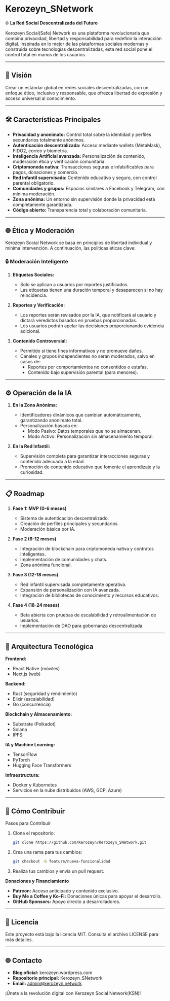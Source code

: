 # Kerozeyn_SNetwork

🌐 **La Red Social Descentralizada del Futuro**

Kerozeyn Social(Safe) Network es una plataforma revolucionaria que combina privacidad, libertad y responsabilidad para redefinir la interacción digital. Inspirada en lo mejor de las plataformas sociales modernas y construida sobre tecnologías descentralizadas, esta red social pone el control total en manos de los usuarios.

---

## 🚀 Visión

Crear un estándar global en redes sociales descentralizadas, con un enfoque ético, inclusivo y responsable, que ofrezca libertad de expresión y acceso universal al conocimiento.

---

## 🛠️ Características Principales

- **Privacidad y anonimato:** Control total sobre la identidad y perfiles secundarios totalmente anónimos.
- **Autenticación descentralizada:** Acceso mediante wallets (MetaMask), FIDO2, correo y biometría.
- **Inteligencia Artificial avanzada:** Personalización de contenido, moderación ética y verificación comunitaria.
- **Criptomoneda nativa:** Transacciones seguras e infalsificables para pagos, donaciones y comercio.
- **Red infantil supervisada:** Contenido educativo y seguro, con control parental obligatorio.
- **Comunidades y grupos:** Espacios similares a Facebook y Telegram, con mínima moderación.
- **Zona anónima:** Un entorno sin supervisión donde la privacidad está completamente garantizada.
- **Código abierto:** Transparencia total y colaboración comunitaria.

---

## 🌐 Ética y Moderación

Kerozeyn Social Network se basa en principios de libertad individual y mínima intervención. A continuación, las políticas éticas clave:

### 🔒 Moderación Inteligente

1. **Etiquetas Sociales:**
   - Solo se aplican a usuarios por reportes justificados.
   - Las etiquetas tienen una duración temporal y desaparecen si no hay reincidencia.

2. **Reportes y Verificación:**
   - Los reportes serán revisados por la IA, que notificará al usuario y dictará veredictos basados en pruebas proporcionadas.
   - Los usuarios podrán apelar las decisiones proporcionando evidencia adicional.

3. **Contenido Controversial:**
   - Permitido si tiene fines informativos y no promueve daños.
   - Canales y grupos independientes no serán moderados, salvo en casos de:
     - Reportes por comportamientos no consentidos o estafas.
     - Contenido bajo supervisión parental (para menores).

---

## ⚙️ Operación de la IA

1. **En la Zona Anónima:**
   - Identificadores dinámicos que cambian automáticamente, garantizando anonimato total.
   - Personalización basada en:
     - Modo Pasivo: Datos temporales que no se almacenan.
     - Modo Activo: Personalización sin almacenamiento temporal.

2. **En la Red Infantil:**
   - Supervisión completa para garantizar interacciones seguras y contenido adecuado a la edad.
   - Promoción de contenido educativo que fomente el aprendizaje y la curiosidad.

---

## 📋 Roadmap

1. **Fase 1: MVP (0-6 meses)**
   - Sistema de autenticación descentralizado.
   - Creación de perfiles principales y secundarios.
   - Moderación básica por IA.

2. **Fase 2 (6-12 meses)**
   - Integración de blockchain para criptomoneda nativa y contratos inteligentes.
   - Implementación de comunidades y chats.
   - Zona anónima funcional.

3. **Fase 3 (12-18 meses)**
   - Red infantil supervisada completamente operativa.
   - Expansión de personalización con IA avanzada.
   - Integración de bibliotecas de conocimiento y recursos educativos.

4. **Fase 4 (18-24 meses)**
   - Beta abierta con pruebas de escalabilidad y retroalimentación de usuarios.
   - Implementación de DAO para gobernanza descentralizada.

---

## 📐 Arquitectura Tecnológica

**Frontend:**
- React Native (móviles)
- Next.js (web)

**Backend:**
- Rust (seguridad y rendimiento)
- Elixir (escalabilidad)
- Go (concurrencia)

**Blockchain y Almacenamiento:**
- Substrate (Polkadot)
- Solana
- IPFS

**IA y Machine Learning:**
- TensorFlow
- PyTorch
- Hugging Face Transformers

**Infraestructura:**
- Docker y Kubernetes
- Servicios en la nube distribuidos (AWS, GCP, Azure)

---

## 🤝 Cómo Contribuir

Pasos para Contribuir

1. Clona el repositorio:
   ```bash
   git clone https://github.com/Kerozeyn/Kerozeyn_SNetwork.git
   ```

2. Crea una rama para tus cambios:
   ```bash
   git checkout -b feature/nueva-funcionalidad
   ```

3. Realiza tus cambios y envía un pull request.

**Donaciones y Financiamiento**

- **Patreon:** Acceso anticipado y contenido exclusivo.
- **Buy Me a Coffee y Ko-Fi:** Donaciones únicas para apoyar el desarrollo.
- **GitHub Sponsors:** Apoyo directo a desarrolladores.

---

## 📄 Licencia

Este proyecto está bajo la licencia MIT. Consulta el archivo LICENSE para más detalles.

---

## 🌐 Contacto

- **Blog oficial:** kerozeyn.wordpress.com
- **Repositorio principal:** Kerozeyn_SNetwork
- **Email:** admin@kerozeyn.network

¡Únete a la revolución digital con Kerozeyn Social Network(KSN)!
```